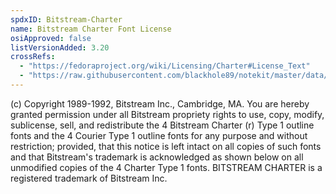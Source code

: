 ```yaml
---
spdxID: Bitstream-Charter
name: Bitstream Charter Font License
osiApproved: false
listVersionAdded: 3.20
crossRefs: 
  - "https://fedoraproject.org/wiki/Licensing/Charter#License_Text"
  - "https://raw.githubusercontent.com/blackhole89/notekit/master/data/fonts/Charter%20license.txt"
---
```


(c)
  Copyright 1989-1992, Bitstream Inc., Cambridge, MA. You are hereby granted permission under all Bitstream propriety rights to use, copy, modify, sublicense, sell, and redistribute the 4 Bitstream Charter (r) Type 1 outline fonts and the 4 Courier Type 1 outline fonts for any purpose and without restriction; provided, that this notice is left intact on all copies of such fonts and that Bitstream's trademark is acknowledged as shown below on all unmodified copies of the 4 Charter Type 1 fonts. BITSTREAM CHARTER is a registered trademark of Bitstream Inc.
